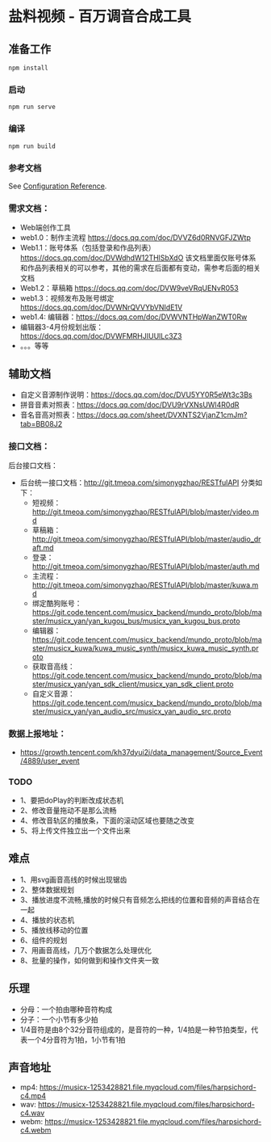 # 盐料视频 - 百万调音合成工具

## 准备工作
```
npm install
```

### 启动
```
npm run serve
```

### 编译
```
npm run build
```

### 参考文档
See [Configuration Reference](https://cli.vuejs.org/config/).

### 需求文档：
  - Web端创作工具
  - web1.0：制作主流程 https://docs.qq.com/doc/DVVZ6d0RNVGFJZWtp
  - Web1.1：账号体系（包括登录和作品列表）https://docs.qq.com/doc/DVWdhdW12THlSbXdO 该文档里面仅账号体系和作品列表相关的可以参考，其他的需求在后面都有变动，需参考后面的相关文档
  - Web1.2：草稿箱 https://docs.qq.com/doc/DVW9veVRqUENvR053
  - web1.3：视频发布及账号绑定 https://docs.qq.com/doc/DVWNrQVVYbVNIdE1V
  - web1.4: 编辑器：https://docs.qq.com/doc/DVWVNTHpWanZWT0Rw
  - 编辑器3-4月份规划出版：https://docs.qq.com/doc/DVWFMRHJIUUlLc3Z3
  - 。。。等等

## 辅助文档
  - 自定义音源制作说明：https://docs.qq.com/doc/DVU5YY0R5eWt3c3Bs
  - 拼音音素对照表：https://docs.qq.com/doc/DVU9rVXNsUWl4R0dR
  - 音名音高对照表：https://docs.qq.com/sheet/DVXNTS2VjanZ1cmJm?tab=BB08J2

### 接口文档：
  后台接口文档：
  - 后台统一接口文档：http://git.tmeoa.com/simonygzhao/RESTfulAPI
  分类如下：
    - 短视频：http://git.tmeoa.com/simonygzhao/RESTfulAPI/blob/master/video.md
    - 草稿箱： http://git.tmeoa.com/simonygzhao/RESTfulAPI/blob/master/audio_draft.md
    - 登录：http://git.tmeoa.com/simonygzhao/RESTfulAPI/blob/master/auth.md
    - 主流程：http://git.tmeoa.com/simonygzhao/RESTfulAPI/blob/master/kuwa.md
    - 绑定酷狗账号：https://git.code.tencent.com/musicx_backend/mundo_proto/blob/master/musicx_yan/yan_kugou_bus/musicx_yan_kugou_bus.proto
    - 编辑器：https://git.code.tencent.com/musicx_backend/mundo_proto/blob/master/musicx_kuwa/kuwa_music_synth/musicx_kuwa_music_synth.proto
    - 获取音高线：https://git.code.tencent.com/musicx_backend/mundo_proto/blob/master/musicx_yan/yan_sdk_client/musicx_yan_sdk_client.proto
    - 自定义音源：https://git.code.tencent.com/musicx_backend/mundo_proto/blob/master/musicx_yan/yan_audio_src/musicx_yan_audio_src.proto

### 数据上报地址：
- https://growth.tencent.com/kh37dyui2j/data_management/Source_Event/4889/user_event

### TODO

- 1、要把doPlay的判断改成状态机
- 2、修改音量拖动不是那么流畅
- 4、修改音轨区的播放条，下面的滚动区域也要随之改变
- 5、将上传文件独立出一个文件出来

## 难点
- 1、用svg画音高线的时候出现锯齿
- 2、整体数据规划
- 3、播放进度不流畅,播放的时候只有音频怎么把线的位置和音频的声音结合在一起
- 4、播放的状态机
- 5、播放线移动的位置
- 6、组件的规划
- 7、用画音高线，几万个数据怎么处理优化
- 8、批量的操作，如何做到和操作文件夹一致

## 乐理
- 分母：一个拍由哪种音符构成
- 分子：一个小节有多少拍
- 1/4音符是由8个32分音符组成的，是音符的一种，1/4拍是一种节拍类型，代表一个4分音符为1拍，1小节有1拍

## 声音地址
- mp4: https://musicx-1253428821.file.myqcloud.com/files/harpsichord-c4.mp4
- wav: https://musicx-1253428821.file.myqcloud.com/files/harpsichord-c4.wav
- webm: https://musicx-1253428821.file.myqcloud.com/files/harpsichord-c4.webm

